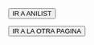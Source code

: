 <html lang="es">

<head>
  <style>
    body {
      background-image: url('images/giphy2.gif'); 
      background-repeat:repeat;
    }    
    </style>  
</head>

<body>
  <button onclick="window.open('https://anilist.co/home', '_blank')">IR A ANILIST</button>
  

  <button onclick="location.href='https://cheiny2012.github.io/mi_pagina_web/index'">IR A LA OTRA PAGINA</button>


</body>

</html>


